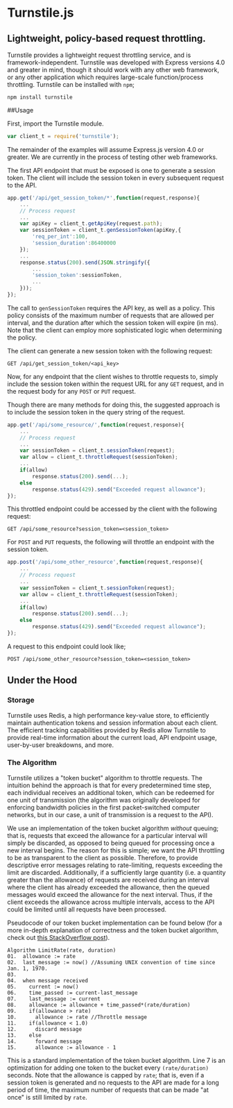 Turnstile.js
======
Lightweight, policy-based request throttling.
---

Turnstile provides a lightweight request throttling service, and is framework-independent. Turnstile was developed with Express versions 4.0 and greater in mind, though it should work with any other web framework, or any other application which requires large-scale function/process throttling. Turnstile can be installed with `npm`;

	npm install turnstile
    
##Usage

First, import the Turnstile module.

```javascript
var client_t = require('turnstile');
```

The remainder of the examples will assume Express.js version 4.0 or greater. We are currently in the process of 
testing other web frameworks. 

The first API endpoint that must be exposed is one to generate a session token. The client will include the 
session token in every subsequent request to the API.

```javascript
app.get('/api/get_session_token/*',function(request,response){
	...
	// Process request
    ...
    var apiKey = client_t.getApiKey(request.path);
    var sessionToken = client_t.genSessionToken(apiKey,{
    	'req_per_int':100,
        'session_duration':86400000
    });
    ...
    response.status(200).send(JSON.stringify({
    	...
        'session_token':sessionToken,
        ...
    }));
});
```

The call to `genSessionToken` requires the API key, as well as a policy. This policy consists of the 
maximum number of requests that are allowed per interval, and the duration after which the session 
token will expire (in ms). Note that the client can employ more sophisticated logic when determining 
the policy.

The client can generate a new session token with the following request:

	GET /api/get_session_token/<api_key>
    

Now, for any endpoint that the client wishes to throttle requests to, simply include the session token
within the request URL for any `GET` request, and in the request body for any `POST` or `PUT` request.

Though there are many methods for doing this, the suggested approach is to include the session token
in the query string of the request.

```javascript
app.get('/api/some_resource/',function(request,response){
	...
    // Process request
    ...
    var sessionToken = client_t.sessionToken(request);
    var allow = client_t.throttleRequest(sessionToken);
    ...
    if(allow)
    	response.status(200).send(...);
    else
    	response.status(429).send("Exceeded request allowance");
});
```

This throttled endpoint could be accessed by the client with the following request:

	GET /api/some_resource?session_token=<session_token>
    
For `POST` and `PUT` requests, the following will throttle an endpoint with the session token.

```javascript
app.post('/api/some_other_resource',function(request,response){
	...
    // Process request
    ...
    var sessionToken = client_t.sessionToken(request);
    var allow = client_t.throttleRequest(sessionToken);
    ...
    if(allow)
    	response.status(200).send(...);
    else
    	response.status(429).send("Exceeded request allowance");
});
```
A request to this endpoint could look like;

	POST /api/some_other_resource?session_token=<session_token>

## Under the Hood

### Storage

Turnstile uses Redis, a high performance key-value store, to efficiently maintain authentication tokens
and session information about each client. The efficient tracking capabilities provided by Redis allow 
Turnstile to provide real-time information about the current load, API endpoint usage, user-by-user
breakdowns, and more.


### The Algorithm
Turnstile utilizes a "token bucket" algorithm to throttle requests. The intuition behind the approach is that
for every predetermined time step, each individual receives an additional token, which can be redeemed for
one unit of transmission (the algorithm was originally developed for enforcing bandwidth policies in the
first packet-switched computer networks, but in our case, a unit of transmission is a request to the API).

We use an implementation of the token bucket algorithm *without* queuing; that is, requests that exceed the 
allowance for a particular interval will simply be discarded, as opposed to being queued for processing
once a new interval begins. The reason for this is simple; we want the API throttling to be as transparent to
the client as possible. Therefore, to provide descriptive error messages relating to rate-limiting, requests
exceeding the limit are discarded. Additionally, if a sufficiently large quantity (i.e. a quantity greater 
than the allowance) of requests are received during an interval where the client has already exceeded the
allowance, then the queued messages would exceed the allowance for the next interval. Thus, if the client
exceeds the allowance across multiple intervals, access to the API could be limited until all requests have 
been processed.

Pseudocode of our token bucket implementation can be found below (for a more in-depth explanation of
correctness and the token bucket algorithm, check out 
[this StackOverflow post](http://stackoverflow.com/questions/667508/whats-a-good-rate-limiting-algorithm)).

```
Algorithm LimitRate(rate, duration)
01.  allowance := rate
02.  last_message := now() //Assuming UNIX convention of time since Jan. 1, 1970.
03.
04.  when message received
05.    current := now()
06.    time_passed := current-last_message
07.    last_message := current
08.    allowance := allowance + time_passed*(rate/duration)
09.    if(allowance > rate)
10.      allowance := rate //Throttle message
11.    if(allowance < 1.0)
12. 	 discard message
13.    else
14.      forward message
15.      allowance := allowance - 1
```

This is a standard implementation of the token bucket algorithm. Line 7 is an optimization for adding one
token to the bucket every `(rate/duration)` seconds. Note that the allowance is capped by `rate`; that is, 
even if a session token is generated and no requests to the API are made for a long period of time, the 
maximum number of requests that can be made "at once" is still limited by `rate`.







